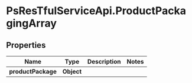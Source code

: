 # PsResTfulServiceApi.ProductPackagingArray

## Properties
Name | Type | Description | Notes
------------ | ------------- | ------------- | -------------
**productPackage** | **Object** |  | 
